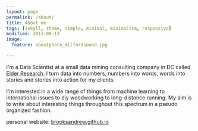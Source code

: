 ```yaml
---
layout: page
permalink: /about/
title: About me
tags: [Jekyll, theme, simple, minimal, minimalism, responsive]
modified: 2013-09-13
image:
  feature: aboutphoto_milfordsound.jpg

---
```


I'm a Data Scientist at a small data mining consulting company in DC called [Elder Research].  I turn data into numbers, numbers into words, 
words into stories and stories into action for my clients.  

I'm interested in a wide range of things from machine learning to international issues to diy woodworking to long-distance running.  My aim is to write
about interesting things throughout this spectrum in a pseudo organized fashion.

personal website: [brooksandrew.github.io]

[brooksandrew.github.io]: http://brooksandrew.github.io
[Elder Research]: http://datamininglab.com/


[^1]: Example: *domain.com/category-name/post-title*